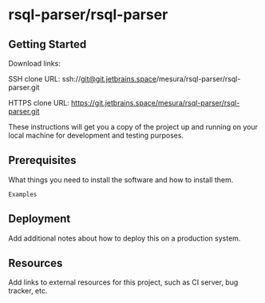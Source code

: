 # rsql-parser/rsql-parser



## Getting Started

Download links:

SSH clone URL: ssh://git@git.jetbrains.space/mesura/rsql-parser/rsql-parser.git

HTTPS clone URL: https://git.jetbrains.space/mesura/rsql-parser/rsql-parser.git



These instructions will get you a copy of the project up and running on your local machine for development and testing purposes.

## Prerequisites

What things you need to install the software and how to install them.

```
Examples
```

## Deployment

Add additional notes about how to deploy this on a production system.

## Resources

Add links to external resources for this project, such as CI server, bug tracker, etc.
